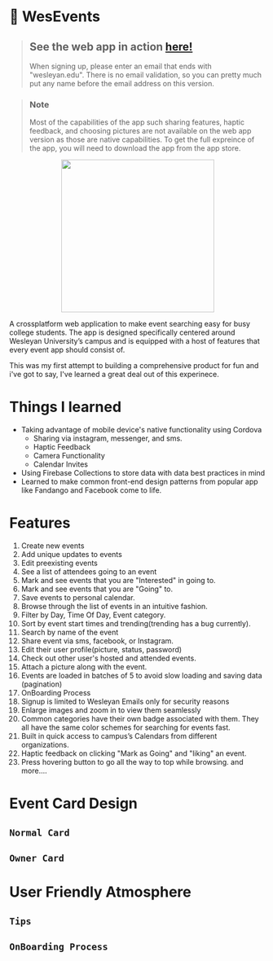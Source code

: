 # 📅 WesEvents
> ## See the web app in action [here!](https://weseventsdatabase.web.app/)
> When signing up, please enter an email that ends with "wesleyan.edu". There is no email validation, so you can pretty much put any name before the email address on this version. 


> ### Note
> Most of the capabilities of the app such sharing features, haptic feedback, and choosing pictures are not available on the web app version as those are native capabilities. To get the full expreince of the app, you will need to download the app from the app store. 

<p align="center">
<img src = "Images/logo.svg" height = 300px />
</p>

A crossplatform web application to make event searching easy for busy college students. The app is designed specifically centered around Wesleyan University’s 
campus and is equipped with a host of features that every event app should consist of. 

This was my first attempt to building a comprehensive product for fun and i've got to say, I've learned a great deal out of this experinece. 

# Things I learned
- Taking advantage of mobile device's native functionality using Cordova
    - Sharing via instagram, messenger, and sms. 
    - Haptic Feedback
    - Camera Functionality
    - Calendar Invites
- Using Firebase Collections to store data with data best practices in mind
- Learned to make common front-end design patterns from popular app like Fandango and Facebook come to life. 
 
# Features
1. Create new events
2. Add unique updates to events
3. Edit preexisting events
4. See a list of attendees going to an event
5. Mark and see events that you are "Interested" in going to.
5. Mark and see events that you are "Going" to.
6. Save events to personal calendar. 
7. Browse through the list of events in an intuitive fashion.
8. Filter by Day, Time Of Day, Event category. 
9. Sort by event start times and trending(trending has a bug currently).
10. Search by name of the event
11. Share event via sms, facebook, or Instagram. 
12. Edit their user profile(picture, status, password)
13. Check out other user's hosted and attended events.
14. Attach a picture along with the event.
15. Events are loaded in batches of 5 to avoid slow loading and saving data (pagination)
16. OnBoarding Process 
17. Signup is limited to Wesleyan Emails only for security reasons
18. Enlarge images and zoom in to view them seamlessly 
19. Common categories have their own badge associated with them. They all have the same color schemes for searching for events fast. 
20. Built in quick access to campus’s Calendars from different organizations.
21. Haptic feedback on clicking "Mark as Going" and "liking" an event. 
22. Press hovering button to go all the way to top while browsing.
    and more....


# Event Card Design

## `Normal Card`

## `Owner Card`


# User Friendly Atmosphere

## `Tips`

## `OnBoarding Process`








